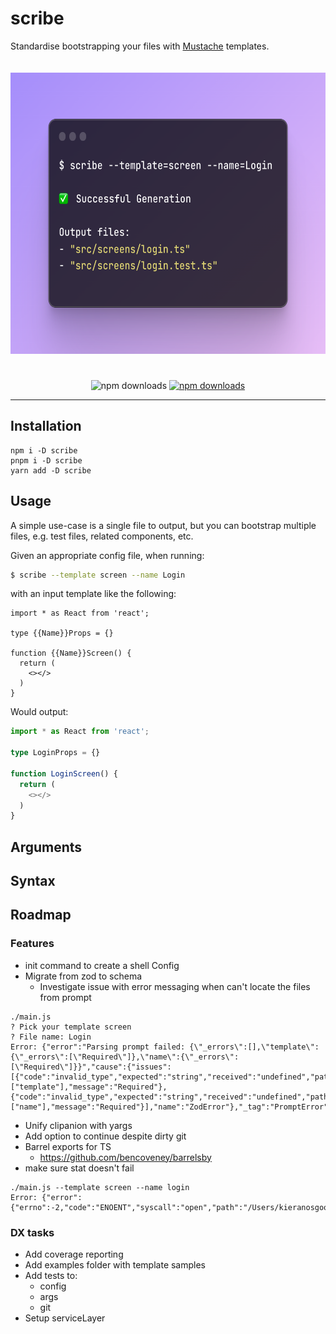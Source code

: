 # scribe

Standardise bootstrapping your files with [Mustache](https://github.com/mustache/mustache.github.com) templates.

<div align='center'>
  <img src="docs/usage.png" alt="scribe usage example" style='margin-bottom: 25px; margin-top: 20px; height: 450px;'>
</div>

<p align="center">


[//]: # (URL for usage example above)
[//]: # (https://ray.so/#code=JCBzY3JpYmUgLS10ZW1wbGF0ZT1zY3JlZW4gLS1uYW1lPUxvZ2luCgrinIUgU3VjY2Vzc2Z1bCBHZW5lcmF0aW9uCgpPdXRwdXQgZmlsZXM6IAotICJzcmMvc2NyZWVucy9sb2dpbi50cyIKLSAic3JjL3NjcmVlbnMvbG9naW4udGVzdC50cyIK&language=shell)

  <img src="https://github.com/kieran-osgood/scribe/actions/workflows/main.yml/badge.svg?branch=main" alt="npm downloads" height="20">

  <a href="https://www.npmjs.com/package/@kieran-osgood/scribe">
    <img src="https://img.shields.io/npm/dm/@kieran-osgood/scribe.svg" alt="npm downloads" height="20">
  </a>
</p>


[//]: # (Look into why this doesnt work)

[//]: # ([![npm version]&#40;https://badge.fury.io/js/@kieran-osgood/scribe.svg&#41;]&#40;//npmjs.com/package/kieran-osgood/scribe&#41;)

[//]: # (<a href="https://bundlephobia.com/package/@kieran-osgood/scribe@latest" target="\_parent">)

[//]: # (<img alt="" src="https://badgen.net/bundlephobia/minzip/@kieran-osgood/scribe" />)

[//]: # (</a>)

---

## Installation

```shell
npm i -D scribe
pnpm i -D scribe
yarn add -D scribe
```
## Usage

A simple use-case is a single file to output, but you can bootstrap multiple files, e.g. test files, related components,
etc.

Given an appropriate config file, when running:

```sh
$ scribe --template screen --name Login
```

with an input template like the following:

```scribe
import * as React from 'react';

type {{Name}}Props = {}

function {{Name}}Screen() {
  return (
    <></>
  )
}
```

Would output:

```ts
import * as React from 'react';

type LoginProps = {}

function LoginScreen() {
  return (
    <></>
  )
}
```

## Arguments

## Syntax

## Roadmap

### Features

- init command to create a shell Config
- Migrate from zod to schema
  - Investigate issue with error messaging when can't locate the files from prompt
```shell
./main.js
? Pick your template screen
? File name: Login
Error: {"error":"Parsing prompt failed: {\"_errors\":[],\"template\":{\"_errors\":[\"Required\"]},\"name\":{\"_errors\":[\"Required\"]}}","cause":{"issues":[{"code":"invalid_type","expected":"string","received":"undefined","path":["template"],"message":"Required"},{"code":"invalid_type","expected":"string","received":"undefined","path":["name"],"message":"Required"}],"name":"ZodError"},"_tag":"PromptError"}
```
  
- Unify clipanion with yargs
- Add option to continue despite dirty git
- Barrel exports for TS
    - https://github.com/bencoveney/barrelsby
- make sure stat doesn't fail 
```shell
./main.js --template screen --name login
Error: {"error":{"errno":-2,"code":"ENOENT","syscall":"open","path":"/Users/kieranosgood/WebstormProjects/scribe/dist/examples/src/screens/login.ts"},"_tag":"ErrnoError"}
```

### DX tasks

- Add coverage reporting
- Add examples folder with template samples
- Add tests to:
    - config
    - args
    - git
- Setup serviceLayer